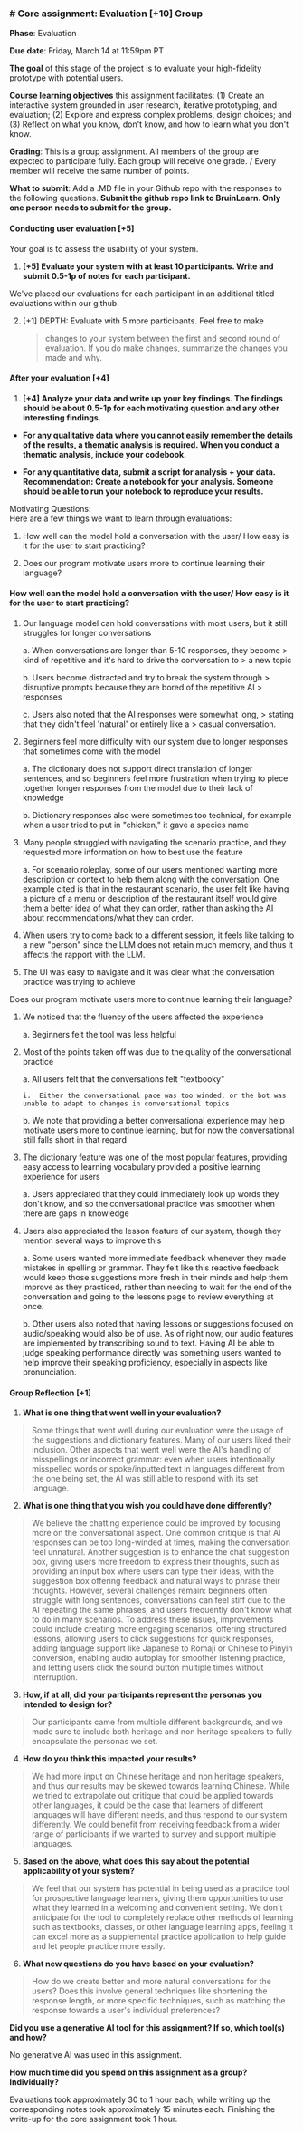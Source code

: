 ### \# Core assignment: Evaluation \[+10\] Group

**Phase**: Evaluation

**Due date**: Friday, March 14 at 11:59pm PT

**The goal** of this stage of the project is to evaluate your
high-fidelity prototype with potential users.

**Course learning objectives** this assignment facilitates: (1) Create
an interactive system grounded in user research, iterative prototyping,
and evaluation; (2) Explore and express complex problems, design
choices; and (3) Reflect on what you know, don't know, and how to learn
what you don't know.

**Grading**: This is a group assignment. All members of the group are
expected to participate fully. Each group will receive one grade. /
Every member will receive the same number of points.

**What to submit**: Add a .MD file in your Github repo with the
responses to the following questions. **Submit the github repo link to
BruinLearn. Only one person needs to submit for the group.**

#### Conducting user evaluation \[+5\]

Your goal is to assess the usability of your system.

1.  **\[+5\] Evaluate your system with at least 10 participants. Write and submit 0.5-1p of notes for each participant.**

We've placed our evaluations for each participant in an additional
titled evaluations within our github.

2.  \[+1\] DEPTH: Evaluate with 5 more participants. Feel free to make
    > changes to your system between the first and second round of
    > evaluation. If you do make changes, summarize the changes you made
    > and why.

#### After your evaluation \[+4\]

1.  **\[+4\] Analyze your data and write up your key findings. The findings should be about 0.5-1p for each motivating question and any other interesting findings.**

-   **For any qualitative data where you cannot easily remember the details of the results, a thematic analysis is required. When you conduct a thematic analysis, include your codebook.**

-   **For any quantitative data, submit a script for analysis + your data. Recommendation: Create a notebook for your analysis. Someone should be able to run your notebook to reproduce your results.**

Motivating Questions:\
Here are a few things we want to learn through evaluations:

1.  How well can the model hold a conversation with the user/ How easy is it for the user to start practicing?

2.  Does our program motivate users more to continue learning their language?

####  

#### How well can the model hold a conversation with the user/ How easy is it for the user to start practicing?

1.  Our language model can hold conversations with most users, but it still struggles for longer conversations

    a.  When conversations are longer than 5-10 responses, they become
        > kind of repetitive and it's hard to drive the conversation to
        > a new topic

    b.  Users become distracted and try to break the system through
        > disruptive prompts because they are bored of the repetitive AI
        > responses

    c.  Users also noted that the AI responses were somewhat long,
        > stating that they didn't feel 'natural' or entirely like a
        > casual conversation.

2.  Beginners feel more difficulty with our system due to longer responses that sometimes come with the model

    a.  The dictionary does not support direct translation of longer sentences, and so beginners feel more frustration when trying to piece together longer responses from the model due to their lack of knowledge

    b.  Dictionary responses also were sometimes too technical, for example when a user tried to put in "chicken," it gave a species name

3.  Many people struggled with navigating the scenario practice, and they requested more information on how to best use the feature

    a.  For scenario roleplay, some of our users mentioned wanting more description or context to help them along with the conversation. One example cited is that in the restaurant scenario, the user felt like having a picture of a menu or description of the restaurant itself would give them a better idea of what they can order, rather than asking the AI about recommendations/what they can order.

4.  When users try to come back to a different session, it feels like talking to a new "person" since the LLM does not retain much memory, and thus it affects the rapport with the LLM.

5.  The UI was easy to navigate and it was clear what the conversation practice was trying to achieve

Does our program motivate users more to continue learning their
language?

1.  We noticed that the fluency of the users affected the experience

    a.  Beginners felt the tool was less helpful

2.  Most of the points taken off was due to the quality of the conversational practice

    a.  All users felt that the conversations felt "textbooky"

        i.  Either the conversational pace was too winded, or the bot was unable to adapt to changes in conversational topics

    b.  We note that providing a better conversational experience may help motivate users more to continue learning, but for now the conversational still falls short in that regard

3.  The dictionary feature was one of the most popular features, providing easy access to learning vocabulary provided a positive learning experience for users

    a.  Users appreciated that they could immediately look up words they don't know, and so the conversational practice was smoother when there are gaps in knowledge

4.  Users also appreciated the lesson feature of our system, though they mention several ways to improve this

    a.  Some users wanted more immediate feedback whenever they made mistakes in spelling or grammar. They felt like this reactive feedback would keep those suggestions more fresh in their minds and help them improve as they practiced, rather than needing to wait for the end of the conversation and going to the lessons page to review everything at once.

    b.  Other users also noted that having lessons or suggestions focused on audio/speaking would also be of use. As of right now, our audio features are implemented by transcribing sound to text. Having AI be able to judge speaking performance directly was something users wanted to help improve their speaking proficiency, especially in aspects like pronunciation.

#### Group Reflection \[+1\]

1.  **What is one thing that went well in your evaluation?**

> Some things that went well during our evaluation were the usage of the
> suggestions and dictionary features. Many of our users liked their
> inclusion. Other aspects that went well were the AI's handling of
> misspellings or incorrect grammar: even when users intentionally
> misspelled words or spoke/inputted text in languages different from
> the one being set, the AI was still able to respond with its set
> language.

2.  **What is one thing that you wish you could have done differently?**

> We believe the chatting experience could be improved by focusing more
> on the conversational aspect. One common critique is that AI responses
> can be too long-winded at times, making the conversation feel
> unnatural. Another suggestion is to enhance the chat suggestion box,
> giving users more freedom to express their thoughts, such as providing
> an input box where users can type their ideas, with the suggestion box
> offering feedback and natural ways to phrase their thoughts. However,
> several challenges remain: beginners often struggle with long
> sentences, conversations can feel stiff due to the AI repeating the
> same phrases, and users frequently don't know what to do in many
> scenarios. To address these issues, improvements could include
> creating more engaging scenarios, offering structured lessons,
> allowing users to click suggestions for quick responses, adding
> language support like Japanese to Romaji or Chinese to Pinyin
> conversion, enabling audio autoplay for smoother listening practice,
> and letting users click the sound button multiple times without
> interruption.

3.  **How, if at all, did your participants represent the personas you intended to design for?**

> Our participants came from multiple different backgrounds, and we made
> sure to include both heritage and non heritage speakers to fully
> encapsulate the personas we set.

4.  **How do you think this impacted your results?**

> We had more input on Chinese heritage and non heritage speakers, and
> thus our results may be skewed towards learning Chinese. While we
> tried to extrapolate out critique that could be applied towards other
> languages, it could be the case that learners of different languages
> will have different needs, and thus respond to our system differently.
> We could benefit from receiving feedback from a wider range of
> participants if we wanted to survey and support multiple languages.

5.  **Based on the above, what does this say about the potential applicability of your system?**

> We feel that our system has potential in being used as a practice tool
> for prospective language learners, giving them opportunities to use
> what they learned in a welcoming and convenient setting. We don't
> anticipate for the tool to completely replace other methods of
> learning such as textbooks, classes, or other language learning apps,
> feeling it can excel more as a supplemental practice application to
> help guide and let people practice more easily.

6.  **What new questions do you have based on your evaluation?**

> How do we create better and more natural conversations for the users?
> Does this involve general techniques like shortening the response
> length, or more specific techniques, such as matching the response
> towards a user's individual preferences?

**Did you use a generative AI tool for this assignment? If so, which tool(s) and how?**

No generative AI was used in this assignment.

**How much time did you spend on this assignment as a group? Individually?**

Evaluations took approximately 30 to 1 hour each, while writing up the
corresponding notes took approximately 15 minutes each. Finishing the
write-up for the core assignment took 1 hour.
